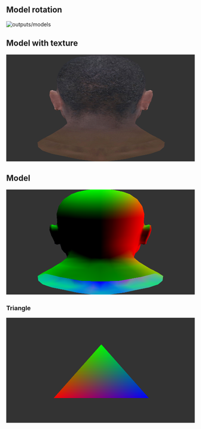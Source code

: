 ## Model rotation
![outputs/models](outputs/model-rotation.gif)

## Model with texture
![outputs/output1.png](outputs/texture.png)

## Model
![outputs/output1.png](outputs/output2.png)

### Triangle
![outputs/output1.png](outputs/output1.png)